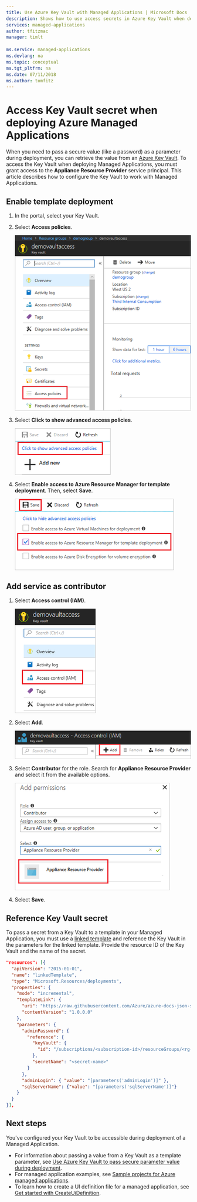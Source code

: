 ```yaml
---
title: Use Azure Key Vault with Managed Applications | Microsoft Docs
description: Shows how to use access secrets in Azure Key Vault when deploying Managed Applications
services: managed-applications
author: tfitzmac
manager: timlt

ms.service: managed-applications
ms.devlang: na
ms.topic: conceptual
ms.tgt_pltfrm: na
ms.date: 07/11/2018
ms.author: tomfitz
---
```

# Access Key Vault secret when deploying Azure Managed Applications

When you need to pass a secure value (like a password) as a parameter during deployment, you can retrieve the value from an [Azure Key Vault](../key-vault/key-vault-whatis.md). To access the Key Vault when deploying Managed Applications, you must grant access to the **Appliance Resource Provider** service principal. This article describes how to configure the Key Vault to work with Managed Applications.

## Enable template deployment

1. In the portal, select your Key Vault.

1. Select **Access policies**.   

   ![Select access policies](./media/key-vault-access/select-access-policies.png)

1. Select **Click to show advanced access policies**.

   ![Show advanced access policies](./media/key-vault-access/advanced.png)

1. Select **Enable access to Azure Resource Manager for template deployment**. Then, select **Save**.

   ![Enable template deployment](./media/key-vault-access/enable-template.png)

## Add service as contributor

1. Select **Access control (IAM)**.

   ![Select access control](./media/key-vault-access/access-control.png)

1. Select **Add**.

   ![Select add](./media/key-vault-access/add-access-control.png)

1. Select **Contributor** for the role. Search for **Appliance Resource Provider** and select it from the available options.

   ![Search for provider](./media/key-vault-access/search-provider.png)

1. Select **Save**.

## Reference Key Vault secret

To pass a secret from a Key Vault to a template in your Managed Application, you must use a [linked template](../azure-resource-manager/resource-group-linked-templates.md) and reference the Key Vault in the parameters for the linked template. Provide the resource ID of the Key Vault and the name of the secret.

```json
"resources": [{
  "apiVersion": "2015-01-01",
  "name": "linkedTemplate",
  "type": "Microsoft.Resources/deployments",
  "properties": {
    "mode": "incremental",
    "templateLink": {
      "uri": "https://raw.githubusercontent.com/Azure/azure-docs-json-samples/master/azure-resource-manager/keyvaultparameter/sqlserver.json",
      "contentVersion": "1.0.0.0"
    },
    "parameters": {
      "adminPassword": {
        "reference": {
          "keyVault": {
            "id": "/subscriptions/<subscription-id>/resourceGroups/<rg-name>/providers/Microsoft.KeyVault/vaults/<key-vault-name>"
          },
          "secretName": "<secret-name>"
        }
      },
      "adminLogin": { "value": "[parameters('adminLogin')]" },
      "sqlServerName": {"value": "[parameters('sqlServerName')]"}
    }
  }
}],
```

## Next steps

You've configured your Key Vault to be accessible during deployment of a Managed Application.

* For information about passing a value from a Key Vault as a template parameter, see [Use Azure Key Vault to pass secure parameter value during deployment](../azure-resource-manager/resource-manager-keyvault-parameter.md).
* For managed application examples, see [Sample projects for Azure managed applications](sample-projects.md).
* To learn how to create a UI definition file for a managed application, see [Get started with CreateUiDefinition](create-uidefinition-overview.md).